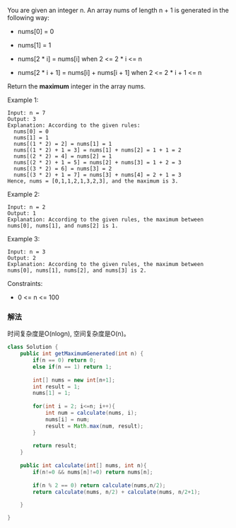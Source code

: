 You are given an integer n. An array nums of length n + 1 is generated in the following way:

* nums[0] = 0

* nums[1] = 1

* nums[2 * i] = nums[i] when 2 <= 2 * i <= n

* nums[2 * i + 1] = nums[i] + nums[i + 1] when 2 <= 2 * i + 1 <= n

Return the **maximum** integer in the array nums.

 

Example 1:
```
Input: n = 7
Output: 3
Explanation: According to the given rules:
  nums[0] = 0
  nums[1] = 1
  nums[(1 * 2) = 2] = nums[1] = 1
  nums[(1 * 2) + 1 = 3] = nums[1] + nums[2] = 1 + 1 = 2
  nums[(2 * 2) = 4] = nums[2] = 1
  nums[(2 * 2) + 1 = 5] = nums[2] + nums[3] = 1 + 2 = 3
  nums[(3 * 2) = 6] = nums[3] = 2
  nums[(3 * 2) + 1 = 7] = nums[3] + nums[4] = 2 + 1 = 3
Hence, nums = [0,1,1,2,1,3,2,3], and the maximum is 3.
```
Example 2:
```
Input: n = 2
Output: 1
Explanation: According to the given rules, the maximum between nums[0], nums[1], and nums[2] is 1.
```
Example 3:
```
Input: n = 3
Output: 2
Explanation: According to the given rules, the maximum between nums[0], nums[1], nums[2], and nums[3] is 2.
``` 

Constraints:

* 0 <= n <= 100


### 解法


时间复杂度是O(nlogn),
空间复杂度是O(n)。

```java
class Solution {
    public int getMaximumGenerated(int n) {
        if(n == 0) return 0;
        else if(n == 1) return 1;
        
        int[] nums = new int[n+1];
        int result = 1;
        nums[1] = 1;
        
        for(int i = 2; i<=n; i++){
            int num = calculate(nums, i);
            nums[i] = num;
            result = Math.max(num, result);
        }
    
        return result;
    }
    
    public int calculate(int[] nums, int n){
        if(n!=0 && nums[n]!=0) return nums[n];
        
        if(n % 2 == 0) return calculate(nums,n/2);
        return calculate(nums, n/2) + calculate(nums, n/2+1);
        
    }

}
```
